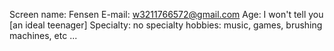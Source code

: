 Screen name: Fensen E-mail: w3211766572@gmail.com Age: I won't tell you [an ideal teenager] Specialty: no specialty hobbies: music, games, brushing machines, etc ...
